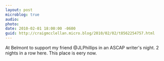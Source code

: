 ```yaml
---
layout: post
microblog: true
audio: 
photo: 
date: 2010-02-01 18:00:00 -0600
guid: http://craigmcclellan.micro.blog/2010/02/02/t8562254757.html
---
```

At Belmont to support my friend @JLPhillips in an ASCAP writer's night. 2 nights in a row here. This place is eery now.
